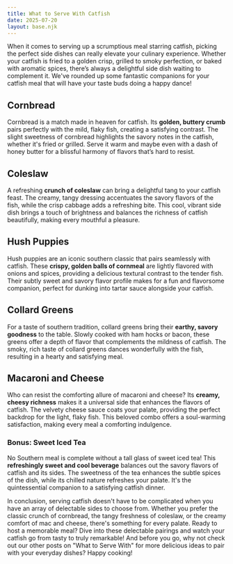 ```yaml
---
title: What to Serve With Catfish  
date: 2025-07-20  
layout: base.njk  
---
```


When it comes to serving up a scrumptious meal starring catfish, picking the perfect side dishes can really elevate your culinary experience. Whether your catfish is fried to a golden crisp, grilled to smoky perfection, or baked with aromatic spices, there’s always a delightful side dish waiting to complement it. We've rounded up some fantastic companions for your catfish meal that will have your taste buds doing a happy dance!

## **Cornbread**

Cornbread is a match made in heaven for catfish. Its **golden, buttery crumb** pairs perfectly with the mild, flaky fish, creating a satisfying contrast. The slight sweetness of cornbread highlights the savory notes in the catfish, whether it's fried or grilled. Serve it warm and maybe even with a dash of honey butter for a blissful harmony of flavors that’s hard to resist.

## **Coleslaw**

A refreshing **crunch of coleslaw** can bring a delightful tang to your catfish feast. The creamy, tangy dressing accentuates the savory flavors of the fish, while the crisp cabbage adds a refreshing bite. This cool, vibrant side dish brings a touch of brightness and balances the richness of catfish beautifully, making every mouthful a pleasure.

## **Hush Puppies**

Hush puppies are an iconic southern classic that pairs seamlessly with catfish. These **crispy, golden balls of cornmeal** are lightly flavored with onions and spices, providing a delicious textural contrast to the tender fish. Their subtly sweet and savory flavor profile makes for a fun and flavorsome companion, perfect for dunking into tartar sauce alongside your catfish.

## **Collard Greens**

For a taste of southern tradition, collard greens bring their **earthy, savory goodness** to the table. Slowly cooked with ham hocks or bacon, these greens offer a depth of flavor that complements the mildness of catfish. The smoky, rich taste of collard greens dances wonderfully with the fish, resulting in a hearty and satisfying meal.

## **Macaroni and Cheese**

Who can resist the comforting allure of macaroni and cheese? Its **creamy, cheesy richness** makes it a universal side that enhances the flavors of catfish. The velvety cheese sauce coats your palate, providing the perfect backdrop for the light, flaky fish. This beloved combo offers a soul-warming satisfaction, making every meal a comforting indulgence.

### **Bonus: Sweet Iced Tea**

No Southern meal is complete without a tall glass of sweet iced tea! This **refreshingly sweet and cool beverage** balances out the savory flavors of catfish and its sides. The sweetness of the tea enhances the subtle spices of the dish, while its chilled nature refreshes your palate. It's the quintessential companion to a satisfying catfish dinner.

In conclusion, serving catfish doesn't have to be complicated when you have an array of delectable sides to choose from. Whether you prefer the classic crunch of cornbread, the tangy freshness of coleslaw, or the creamy comfort of mac and cheese, there's something for every palate. Ready to host a memorable meal? Dive into these delectable pairings and watch your catfish go from tasty to truly remarkable! And before you go, why not check out our other posts on "What to Serve With" for more delicious ideas to pair with your everyday dishes? Happy cooking!